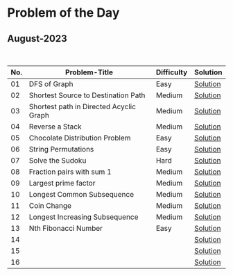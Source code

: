# Problem of the Day

## August-2023

  <br>
  
| No. |         Problem-Title                         | Difficulty   | Solution |
| ----|---------------------------------------------- | -------      | ------- |
| 01 | DFS of Graph | Easy | [Solution](https://github.com/Mehul237/GFG_237/blob/main/00_Problem%20of%20the%20Day/08_August/DFSofGraph.cpp)
| 02 | Shortest Source to Destination Path | Medium | [Solution](https://github.com/Mehul237/GFG_237/blob/main/00_Problem%20of%20the%20Day/08_August/ShortestSourcetoDestinationPath.cpp)
| 03 | Shortest path in Directed Acyclic Graph | Medium | [Solution](https://github.com/Mehul237/GFG_237/blob/main/00_Problem%20of%20the%20Day/08_August/ShortestpathinDirectedAcyclicGraph.cpp)
| 04 | Reverse a Stack | Medium | [Solution](https://github.com/Mehul237/GFG_237/blob/main/00_Problem%20of%20the%20Day/08_August/ReverseaStack.cpp)
| 05 | Chocolate Distribution Problem | Easy | [Solution](https://github.com/Mehul237/GFG_237/blob/main/00_Problem%20of%20the%20Day/08_August/ChocolateDistributionProblem.cpp)
| 06 | String Permutations | Easy | [Solution](https://github.com/Mehul237/GFG_237/blob/main/00_Problem%20of%20the%20Day/08_August/StringPermutations.cpp)
| 07 | Solve the Sudoku | Hard | [Solution](https://github.com/Mehul237/GFG_237/blob/main/00_Problem%20of%20the%20Day/08_August/SolvetheSudoku.cpp)
| 08 | Fraction pairs with sum 1 | Medium | [Solution](https://github.com/Mehul237/GFG_237/blob/main/00_Problem%20of%20the%20Day/08_August/FractionpairswithSum1.cpp)
| 09 | Largest prime factor | Medium | [Solution](https://github.com/Mehul237/GFG_237/blob/main/00_Problem%20of%20the%20Day/08_August/Largestprimefactor.cpp)
| 10 | Longest Common Subsequence | Medium | [Solution](https://github.com/Mehul237/GFG_237/blob/main/00_Problem%20of%20the%20Day/08_August/LongestCommonSubsequence.cpp)
| 11 | Coin Change | Medium | [Solution](https://github.com/Mehul237/GFG_237/blob/main/00_Problem%20of%20the%20Day/08_August/Coin_CHange.cpp)
| 12 | Longest Increasing Subsequence | Medium | [Solution](https://github.com/Mehul237/GFG_237/blob/main/00_Problem%20of%20the%20Day/08_August/LongestIncreasingSubsequence.cpp)
| 13 | Nth Fibonacci Number | Easy | [Solution](https://github.com/Mehul237/GFG_237/blob/main/00_Problem%20of%20the%20Day/08_August/NthFibonacciNumber.cpp)
| 14 |                 |              | [Solution]( )
| 15 |                 |              | [Solution]( )
| 16 |                 |              | [Solution]( )
